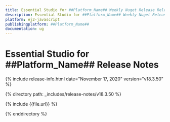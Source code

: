 ```yaml
---
title: Essential Studio for ##Platform_Name## Weekly Nuget Release Release Notes  
description: Essential Studio for ##Platform_Name## Weekly Nuget Release Release Notes  
platform: ej2-javascript
publishingplatform: ##Platform_Name##
documentation: ug
---
```


# Essential Studio for  ##Platform_Name##  Release Notes  

{% include release-info.html date="November 17, 2020"   version="v18.3.50"  %} 

{% directory path: _includes/release-notes/v18.3.50 %}

{% include {{file.url}} %}

{% enddirectory %}
